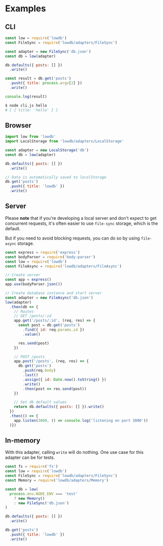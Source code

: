 # Examples

## CLI

```js
const low = require('lowdb')
const FileSync = require('lowdb/adapters/FileSync')

const adapter = new FileSync('db.json')
const db = low(adapter)

db.defaults({ posts: [] })
  .write()

const result = db.get('posts')
  .push({ title: process.argv[2] })
  .write()

console.log(result)
```

```sh
$ node cli.js hello
# [ { title: 'hello' } ]
```

## Browser

```js
import low from 'lowdb'
import LocalStorage from 'lowdb/adapters/LocalStorage'

const adapter = new LocalStorage('db')
const db = low(adapter)

db.defaults({ posts: [] })
  .write()

// Data is automatically saved to localStorage
db.get('posts')
  .push({ title: 'lowdb' })
  .write()
```

## Server

Please __note__ that if you're developing a local server and don't expect to get concurrent requests, it's often easier to use `file-sync` storage, which is the default.

But if you need to avoid blocking requests, you can do so by using `file-async` storage.

```js
const express = require('express')
const bodyParser = require('body-parser')
const low = require('lowdb')
const FileAsync = require('lowdb/adapters/FileAsync')

// Create server
const app = express()
app.use(bodyParser.json())

// Create database instance and start server
const adapter = new FileAsync('db.json')
low(adapter)
  .then(db => {
    // Routes
    // GET /posts/:id
    app.get('/posts/:id', (req, res) => {
      const post = db.get('posts')
        .find({ id: req.params.id })
        .value()

      res.send(post)
    })

    // POST /posts
    app.post('/posts', (req, res) => {
      db.get('posts')
        .push(req.body)
        .last()
        .assign({ id: Date.now().toString() })
        .write()
        .then(post => res.send(post))
    })

    // Set db default values
    return db.defaults({ posts: [] }).write()
  })
  .then(() => {
    app.listen(3000, () => console.log('listening on port 3000'))
  )})
```

## In-memory

With this adapter, calling `write` will do nothing. One use case for this adapter can be for tests.

```js
const fs = require('fs')
const low = require('lowdb')
const FileSync = require('lowdb/adapters/FileSync')
const Memory = require('lowdb/adapters/Memory')

const db = low(
  process.env.NODE_ENV === 'test'
    ? new Memory()
    : new FileSync('db.json')
)

db.defaults({ posts: [] })
  .write()

db.get('posts')
  .push({ title: 'lowdb' })
  .write()
```
